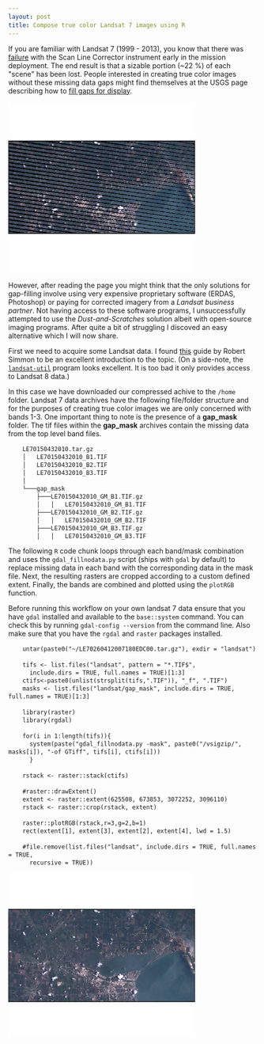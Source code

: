 ```yaml
---
layout: post
title: Compose true color Landsat 7 images using R
---
```


If you are familiar with Landsat 7 (1999 - 2013), you know that there was [failure](http://landsat.usgs.gov/products_slcoffbackground.php) with the Scan Line Corrector instrument early in the mission deployment. The end result is that a sizable portion (~22 %) of each "scene" has been lost. People interested in creating true color images without these missing data gaps might find themselves at the USGS page describing how to [fill gaps for display](http://landsat.usgs.gov/filling_the_gaps_for_display.php).

![landsat](/public/images/landsat_miss.png)  

However, after reading the page you might think that the only solutions for gap-filling involve using very expensive proprietary software (ERDAS, Photoshop) or paying for corrected imagery from a _Landsat business partner_. Not having access to these software programs, I unsuccessfully attempted to use the _Dust-and-Scratches_ solution albeit with open-source imaging programs. After quite a bit of struggling I discoved an easy alternative which I will now share. 

First we need to acquire some Landsat data. I found [this](http://earthobservatory.nasa.gov/blogs/elegantfigures/2013/05/31/a-quick-guide-to-earth-explorer-for-landsat-8/) guide by Robert Simmon to be an excellent introduction to the topic. (On a side-note, the [`landsat-util`](http://landsat-util.readthedocs.org/en/latest/index.html) program looks excellent. It is too bad it only provides access to Landsat 8 data.) 

In this case we have downloaded our compressed achive to the `/home` folder. Landsat 7 data archives have the following file/folder structure and for the purposes of creating true color images we are only concerned with bands 1-3. One important thing to note is the presence of a **gap_mask** folder. The tif files within the **gap_mask** archives contain the missing data from the top level band files.

        LE70150432010.tar.gz
        │   LE70150432010_B1.TIF
        │   LE70150432010_B2.TIF
        │   LE70150432010_B3.TIF
        │
        └───gap_mask
            ├───LE70150432010_GM_B1.TIF.gz
            │   │   LE70150432010_GM_B1.TIF
            ├───LE70150432010_GM_B2.TIF.gz
            │   │   LE70150432010_GM_B2.TIF
            ├───LE70150432010_GM_B3.TIF.gz
            │   │   LE70150432010_GM_B3.TIF
    


The following `R` code chunk loops through each band/mask combination and uses the `gdal_fillnodata.py` script (ships with `gdal` by default) to replace missing data in each band with the corresponding data in the mask file. Next, the resulting rasters are cropped according to a custom defined extent. Finally, the bands are combined and plotted using the `plotRGB` function.

Before running this workflow on your own landsat 7 data ensure that you have `gdal` installed and available to the `base::system` command. You can check this by running `gdal-config --version` from the command line. Also make sure that you have the `rgdal` and `raster` packages installed.

        untar(paste0("~/LE70260412007180EDC00.tar.gz"), exdir = "landsat")
        
        tifs <- list.files("landsat", pattern = "*.TIF$",
          include.dirs = TRUE, full.names = TRUE)[1:3]
        ctifs<-paste0(unlist(strsplit(tifs,".TIF")), "_f", ".TIF")
        masks <- list.files("landsat/gap_mask", include.dirs = TRUE, full.names = TRUE)[1:3]
        
        library(raster)
        library(rgdal)
                
        for(i in 1:length(tifs)){
          system(paste("gdal_fillnodata.py -mask", paste0("/vsigzip/", masks[i]), "-of GTiff", tifs[i], ctifs[i]))
          }
                
        rstack <- raster::stack(ctifs)
                
        #raster::drawExtent()
        extent <- raster::extent(625508, 673853, 3072252, 3096110)
        rstack <- raster::crop(rstack, extent)
                  
        raster::plotRGB(rstack,r=3,g=2,b=1)
        rect(extent[1], extent[3], extent[2], extent[4], lwd = 1.5)
        
        #file.remove(list.files("landsat", include.dirs = TRUE, full.names = TRUE,
          recursive = TRUE))

![landsat](/public/images/landsat.png)  